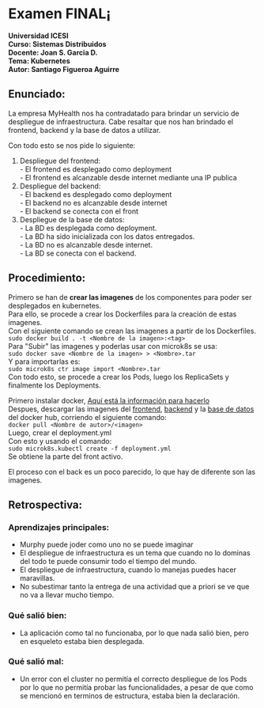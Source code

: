 # Examen FINAL¡

**Universidad ICESI**  
**Curso: Sistemas Distribuidos**  
**Docente: Joan S. Garcia D.**  
**Tema: Kubernetes**  
**Autor: Santiago Figueroa Aguirre**  

## Enunciado: ##

La empresa MyHealth nos ha contradatado para brindar un servicio de despliegue de infraestructura. Cabe resaltar que nos han brindado el frontend, backend y la base de datos a utilizar.  

Con todo esto se nos pide lo siguiente:  
  1. Despliegue del frontend:  
    -  El frontend es desplegado como deployment  
    -  El frontend es alcanzable desde internet mediante una IP publica  
  2. Despliegue del backend:  
    -  El backend es desplegado como deployment  
    -  El backend no es alcanzable desde internet  
    -  El backend se conecta con el front  
  3. Despliegue de la base de datos:  
    -  La BD es desplegada como deployment.  
    -  La BD ha sido inicializada con los datos entregados.  
    -  La BD no es alcanzable desde internet.  
    -  La BD se conecta con el backend.   

## Procedimiento: ##  
Primero se han de **crear las imagenes** de los componentes para poder ser desplegados en kubernetes.  
Para ello, se procede a crear los Dockerfiles para la creación de estas imagenes.  
Con el siguiente comando se crean las imagenes a partir de los Dockerfiles.  
 `sudo docker build . -t <Nombre de la imagen>:<tag>`  
Para "Subir" las imagenes y poderlas usar con microk8s se usa:  
 `sudo docker save <Nombre de la imagen> > <Nombre>.tar`  
Y para importarlas es:  
 `sudo microk8s ctr image import <Nombre>.tar`   
Con todo esto, se procede a crear los Pods, luego los ReplicaSets y finalmente los Deployments.   

Primero instalar docker, [Aquí está la información para hacerlo](https://github.com/icesi-ops/training_docker/blob/master/00_installAndBasicCommands/00_init.md)   
Despues, descargar las imagenes del [frontend](https://hub.docker.com/repository/docker/symghoul/midterm3front), [backend](https://hub.docker.com/repository/docker/symghoul/midterm3back) y la [base de datos](https://hub.docker.com/_/couchdb) del docker hub, corriendo el siguiente comando:  
`docker pull <Nombre de autor>/<imagen>`  
Luego, crear el deployment.yml  
Con esto y usando el comando:  
`sudo microk8s.kubectl create -f deployment.yml`  
Se obtiene la parte del front activo.  

El proceso con el back es un poco parecido, lo que hay de diferente son las imagenes.
  
## Retrospectiva: ##  
### **Aprendizajes principales:** ###    
  - Murphy puede joder como uno no se puede imaginar
  - El despliegue de infraestructura es un tema que cuando no lo dominas del todo te puede consumir todo el tiempo del mundo.  
  - El despliegue de infraestructura, cuando lo manejas puedes hacer maravillas.  
  - No subestimar tanto la entrega de una actividad que a priori se ve que no va a llevar mucho tiempo.   
### **Qué salió bien:** ###
  - La aplicación como tal no funcionaba, por lo que nada salió bien, pero en esqueleto estaba bien desplegada.  
### **Qué salió mal:** ###
  - Un error con el cluster no permitía el correcto despliegue de los Pods por lo que no permitía probar las funcionalidades, a pesar de que como se mencionó en terminos de estructura, estaba bien la declaración.  
